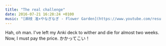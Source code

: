 ```yaml
---
title: "The real challenge"
date: 2016-07-21 16:28:24 +0100
music: "[麻枝 准×やなぎなぎ - Flower Garden](https://www.youtube.com/results?search_query=麻枝+准×やなぎなぎ+-+Flower+Garden)"
---
```


Hah, oh man. I've left my Anki deck to wither and die for almost two weeks. Now,
I must pay the price. かかってこい！
